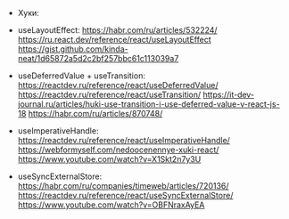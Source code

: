 - Хуки:

- useLayoutEffect:
  https://habr.com/ru/articles/532224/
  https://ru.react.dev/reference/react/useLayoutEffect
  https://gist.github.com/kinda-neat/1d65872a5d2c2bf257bbc61c113039a7

- useDeferredValue + useTransition:
  https://reactdev.ru/reference/react/useDeferredValue/
  https://reactdev.ru/reference/react/useTransition/
  https://it-dev-journal.ru/articles/huki-use-transition-i-use-deferred-value-v-react-js-18
  https://habr.com/ru/articles/870748/

- useImperativeHandle:
  https://reactdev.ru/reference/react/useImperativeHandle/
  https://webformyself.com/nedoocenennye-xuki-react/
  https://www.youtube.com/watch?v=X1Skt2n7y3U

- useSyncExternalStore:
  https://habr.com/ru/companies/timeweb/articles/720136/
  https://reactdev.ru/reference/react/useSyncExternalStore/
  https://www.youtube.com/watch?v=OBFNraxAyEA